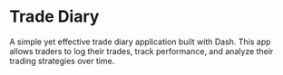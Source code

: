 # Trade Diary
A simple yet effective trade diary application built with Dash. This app allows traders to log their trades, track performance, and analyze their trading strategies over time.